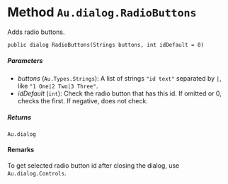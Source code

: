 # Method `Au.dialog.RadioButtons`

Adds radio buttons.

```
public dialog RadioButtons(Strings buttons, int idDefault = 0)
```

##### Parameters

- *buttons*  (`Au.Types.Strings`):
    A list of strings `"id text"` separated by `|`, like `"1 One|2 Two|3 Three"`.
- *idDefault*  (`int`):
    Check the radio button that has this id. If omitted or 0, checks the first. If negative, does not check.

##### Returns

`Au.dialog`

#### Remarks

To get selected radio button id after closing the dialog, use `Au.dialog.Controls`.